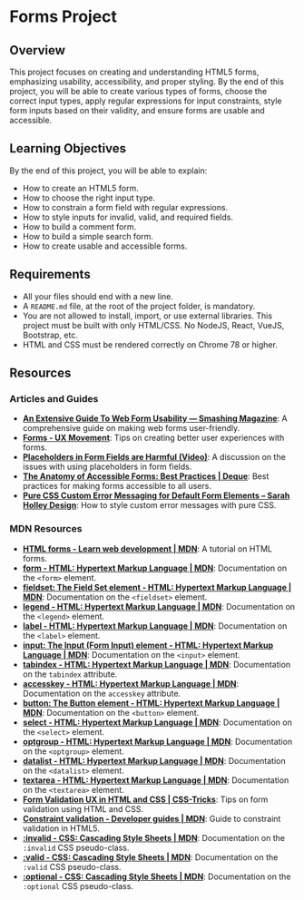# Forms Project

## Overview

This project focuses on creating and understanding HTML5 forms, emphasizing usability, accessibility, and proper styling. By the end of this project, you will be able to create various types of forms, choose the correct input types, apply regular expressions for input constraints, style form inputs based on their validity, and ensure forms are usable and accessible.

## Learning Objectives

By the end of this project, you will be able to explain:

- How to create an HTML5 form.
- How to choose the right input type.
- How to constrain a form field with regular expressions.
- How to style inputs for invalid, valid, and required fields.
- How to build a comment form.
- How to build a simple search form.
- How to create usable and accessible forms.

## Requirements

- All your files should end with a new line.
- A `README.md` file, at the root of the project folder, is mandatory.
- You are not allowed to install, import, or use external libraries. This project must be built with only HTML/CSS. No NodeJS, React, VueJS, Bootstrap, etc.
- HTML and CSS must be rendered correctly on Chrome 78 or higher.

## Resources

### Articles and Guides

- **[An Extensive Guide To Web Form Usability — Smashing Magazine](https://www.smashingmagazine.com/2021/07/web-form-usability-guide/)**: A comprehensive guide on making web forms user-friendly.
- **[Forms - UX Movement](https://uxmovement.com/forms/)**: Tips on creating better user experiences with forms.
- **[Placeholders in Form Fields are Harmful (Video)](https://youtu.be/7fuPMOSf0p8)**: A discussion on the issues with using placeholders in form fields.
- **[The Anatomy of Accessible Forms: Best Practices | Deque](https://www.deque.com/blog/anatomy-of-accessible-forms/)**: Best practices for making forms accessible to all users.
- **[Pure CSS Custom Error Messaging for Default Form Elements – Sarah Holley Design](https://www.sarahholleydesign.com/blog/css-custom-error-messaging)**: How to style custom error messages with pure CSS.

### MDN Resources

- **[HTML forms - Learn web development | MDN](https://developer.mozilla.org/en-US/docs/Learn/Forms)**: A tutorial on HTML forms.
- **[form - HTML: Hypertext Markup Language | MDN](https://developer.mozilla.org/en-US/docs/Web/HTML/Element/form)**: Documentation on the `<form>` element.
- **[fieldset: The Field Set element - HTML: Hypertext Markup Language | MDN](https://developer.mozilla.org/en-US/docs/Web/HTML/Element/fieldset)**: Documentation on the `<fieldset>` element.
- **[legend - HTML: Hypertext Markup Language | MDN](https://developer.mozilla.org/en-US/docs/Web/HTML/Element/legend)**: Documentation on the `<legend>` element.
- **[label - HTML: Hypertext Markup Language | MDN](https://developer.mozilla.org/en-US/docs/Web/HTML/Element/label)**: Documentation on the `<label>` element.
- **[input: The Input (Form Input) element - HTML: Hypertext Markup Language | MDN](https://developer.mozilla.org/en-US/docs/Web/HTML/Element/input)**: Documentation on the `<input>` element.
- **[tabindex - HTML: Hypertext Markup Language | MDN](https://developer.mozilla.org/en-US/docs/Web/HTML/Global_attributes/tabindex)**: Documentation on the `tabindex` attribute.
- **[accesskey - HTML: Hypertext Markup Language | MDN](https://developer.mozilla.org/en-US/docs/Web/HTML/Global_attributes/accesskey)**: Documentation on the `accesskey` attribute.
- **[button: The Button element - HTML: Hypertext Markup Language | MDN](https://developer.mozilla.org/en-US/docs/Web/HTML/Element/button)**: Documentation on the `<button>` element.
- **[select - HTML: Hypertext Markup Language | MDN](https://developer.mozilla.org/en-US/docs/Web/HTML/Element/select)**: Documentation on the `<select>` element.
- **[optgroup - HTML: Hypertext Markup Language | MDN](https://developer.mozilla.org/en-US/docs/Web/HTML/Element/optgroup)**: Documentation on the `<optgroup>` element.
- **[datalist - HTML: Hypertext Markup Language | MDN](https://developer.mozilla.org/en-US/docs/Web/HTML/Element/datalist)**: Documentation on the `<datalist>` element.
- **[textarea - HTML: Hypertext Markup Language | MDN](https://developer.mozilla.org/en-US/docs/Web/HTML/Element/textarea)**: Documentation on the `<textarea>` element.
- **[Form Validation UX in HTML and CSS | CSS-Tricks](https://css-tricks.com/form-validation-ux-html-css/)**: Tips on form validation using HTML and CSS.
- **[Constraint validation - Developer guides | MDN](https://developer.mozilla.org/en-US/docs/Web/Guide/HTML/HTML5/Constraint_validation)**: Guide to constraint validation in HTML5.
- **[:invalid - CSS: Cascading Style Sheets | MDN](https://developer.mozilla.org/en-US/docs/Web/CSS/:invalid)**: Documentation on the `:invalid` CSS pseudo-class.
- **[:valid - CSS: Cascading Style Sheets | MDN](https://developer.mozilla.org/en-US/docs/Web/CSS/:valid)**: Documentation on the `:valid` CSS pseudo-class.
- **[:optional - CSS: Cascading Style Sheets | MDN](https://developer.mozilla.org/en-US/docs/Web/CSS/:optional)**: Documentation on the `:optional` CSS pseudo-class.
